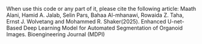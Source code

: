 When use this code or any part of it, please cite the following article:  Maath Alani, Hamid A. Jalab, Selin Pars, Bahaa Al-mhanawi, Rowaida Z. Taha, Ernst J. Wolvetang and Mohammed R. Shaker(2025). Enhanced U-net-Based Deep Learning Model for Automated Segmentation of Organoid Images.  Bioengineering Journal (MDPI)

